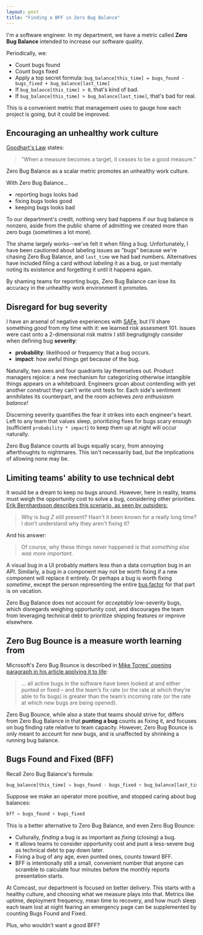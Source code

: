 ```yaml
---
layout: post
title: "Finding a BFF in Zero Bug Balance"
---
```


I'm a software engineer. In my department, we have a metric called **Zero Bug Balance** intended to increase our software quality.

Periodically, we:

* Count bugs found
* Count bugs fixed
* Apply a top secret formula: `bug_balance[this_time] = bugs_found - bugs_fixed + bug_balance[last_time]`
* If `bug_balance[this_time] > 0`, that's kind of bad.
* If `bug_balance[this_time] > bug_balance[last_time]`, that's bad for real.

This is a convenient metric that management uses to gauge how each project is going, but it could be improved.

## Encouraging an unhealthy work culture

[Goodhart's Law](https://en.wikipedia.org/wiki/Goodhart%27s_law) states:

> "When a measure becomes a target, it ceases to be a good measure."

Zero Bug Balance as a scalar metric promotes an unhealthy work culture.

With Zero Bug Balance...
* reporting bugs looks bad
* fixing bugs looks good
* keeping bugs looks bad

To our department's credit, nothing very bad happens if our bug balance is nonzero, aside from the public shame of admitting we created more than zero bugs (sometimes a lot more).

The shame largely works--we've felt it when filing a bug. Unfortunately, I have been cautioned about labeling issues as "bugs" because we're chasing Zero Bug Balance, and `last_time` we had bad numbers. Alternatives have included filing a card without _labeling_ it as a bug, or just mentally noting its existence and forgetting it until it happens again.

By shaming teams for reporting bugs, Zero Bug Balance can lose its accuracy in the unhealthy work environment it promotes.

## Disregard for bug severity

I have an arsenal of negative experiences with  [SAFe](https://en.wikipedia.org/wiki/Scaled_agile_framework), but I'll share something _good_ from my time with it: we learned risk assesment 101. Issues were cast onto a 2-dimensional risk matrix I still begrudgingly consider when defining bug **severity**:

* **probability**: likelihood or frequency that a bug occurs.
* **impact**: how awful things get because of the bug.

Naturally, two axes and four quadrants lay themselves out. Product managers rejoice: a new mechanism for categorizing otherwise intangible things appears on a whiteboard. Engineers groan about contending with yet another construct they can't write unit tests for. Each side's sentiment annihilates its counterpart, and the room achieves _zero enthusiasm balance!_

Discerning severity quantifies the fear it strikes into each engineer's heart. Left to any team that values sleep, prioritizing fixes for bugs scary enough (sufficient `probability * impact`) to keep them up at night will occur naturally.

Zero Bug Balance counts all bugs equally scary, from annoying afterthoughts to nightmares. This isn't necessarily bad, but the implications of allowing none may be.

## Limiting teams' ability to use technical debt

It would be a dream to keep no bugs around. However, here in reality, teams must weigh the opportunity cost to solve a bug, considering other priorities. [Erik Bernhardsson describes this scenario, as seen by outsiders:](https://erikbern.com/2020/03/10/never-attribute-to-stupidity-that-which-is-adequately-explained-by-opportunity-cost.html)

> Why is _bug Z_ still present? Hasn't it been known for a really long time? I don't understand why they aren't fixing it?

And his answer:

> Of course, why these things never happened is that _something else was more important._

A visual bug in a UI probably matters less than a data corruption bug in an API. Similarly, a bug in a component may not be worth fixing if a new component will replace it entirely. Or perhaps a bug is worth fixing _sometime_, except the person representing the entire [bus factor](https://en.wikipedia.org/wiki/Bus_factor) for that part is on vacation.

Zero Bug Balance does not account for _acceptably_ low-severity bugs, which disregards weighing opportunity cost, and discourages the team from leveraging technical debt to prioritize shipping features or improve elsewhere.

## Zero Bug Bounce is a measure worth learning from

Microsoft's Zero Bug Bounce is described in [Mike Torres' opening paragraph in his article applying it to life](http://www.refocuser.com/2009/04/bouncing-at-zero-zbb-in-life/):

> ... all active bugs in the software have been looked at and either punted or fixed – and the team’s fix rate (or the rate at which they’re able to fix bugs) is greater than the team’s incoming rate (or the rate at which new bugs are being opened).

Zero Bug Bounce, while also a state that teams should strive for, differs from Zero Bug Balance in that **punting a bug** counts as fixing it, and focuses on bug finding rate relative to team capacity. However, Zero Bug Bounce is only meant to account for _new_ bugs, and is unaffected by shrinking a running bug balance.

## Bugs Found and Fixed (BFF)

Recall Zero Bug Balance's formula:

```python
bug_balance[this_time] = bugs_found - bugs_fixed + bug_balance[last_time]
```

Suppose we make an operator more positive, and stopped caring about bug balances:

```python
bff = bugs_found + bugs_fixed
```

This is a better alternative to Zero Bug Balance, and even Zero Bug Bounce:

* Culturally, _finding_ a bug is as important as _fixing_ (closing) a bug.
* It allows teams to consider opportunity cost and punt a less-severe bug as technical debt to pay down later.
* Fixing a bug of any age, even punted ones, counts toward BFF.
* BFF is intentionally still a small, convenient number that anyone can scramble to calculate four minutes before the monthly reports presentation starts.

At Comcast, our department is focused on better delivery. This starts with a healthy culture, and choosing what we measure plays into that. Metrics like uptime, deployment frequency, mean time to recovery, and how much sleep each team lost at night fearing an emergency page can be supplemented by counting Bugs Found and Fixed.

Plus, who wouldn't want a good BFF?
